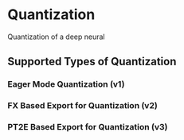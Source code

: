 <h1> Quantization </h1>

Quantization of a deep neural 


<h2> Supported Types of Quantization </h2>

<h3> Eager Mode Quantization (v1) </h3>



<h3> FX Based Export for Quantization (v2) </h3>



<h3> PT2E Based Export for Quantization (v3) </h3>